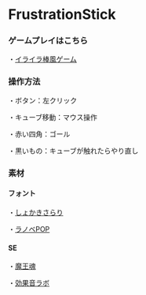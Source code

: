 # FrustrationStick

### ゲームプレイはこちら
・[イライラ棒風ゲーム](https://unityroom.com/games/frustrationstick)

### 操作方法
・ボタン：左クリック

・キューブ移動：マウス操作

・赤い四角：ゴール

・黒いもの：キューブが触れたらやり直し

### 素材
#### フォント
・[しょかきさらり](https://booth.pm/en/items/2199202?registration=1)

・[ラノベPOP](http://www.fontna.com/blog/1706/)

####  SE
・[魔王魂](https://maou.audio/)

・[効果音ラボ](https://soundeffect-lab.info/)
